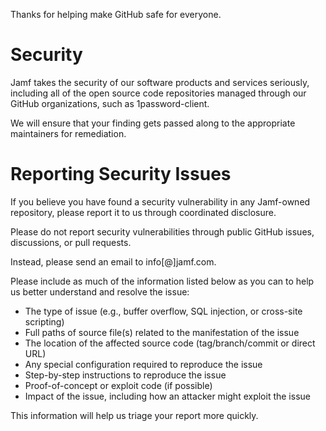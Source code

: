 Thanks for helping make GitHub safe for everyone.

# Security

Jamf takes the security of our software products and services seriously, including all of the open source code repositories managed through our GitHub organizations, such as 1password-client.

We will ensure that your finding gets passed along to the appropriate maintainers for remediation.

# Reporting Security Issues

If you believe you have found a security vulnerability in any Jamf-owned repository, please report it to us through coordinated disclosure.

Please do not report security vulnerabilities through public GitHub issues, discussions, or pull requests.

Instead, please send an email to info[@]jamf.com.

Please include as much of the information listed below as you can to help us better understand and resolve the issue:
- The type of issue (e.g., buffer overflow, SQL injection, or cross-site scripting)
- Full paths of source file(s) related to the manifestation of the issue 
- The location of the affected source code (tag/branch/commit or direct URL)
- Any special configuration required to reproduce the issue 
- Step-by-step instructions to reproduce the issue 
- Proof-of-concept or exploit code (if possible)
- Impact of the issue, including how an attacker might exploit the issue

This information will help us triage your report more quickly.
